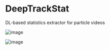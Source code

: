 # DeepTrackStat
 DL-based statistics extractor for particle videos

  ![image](https://github.com/mberghouse/DeepTrackStat/assets/55556564/24d7167e-c2c3-4932-a7f6-445e9f294800)

 ![image](https://github.com/mberghouse/DeepTrackStat/assets/55556564/6b9ae068-ca31-4ad1-b795-3204176ec993)
